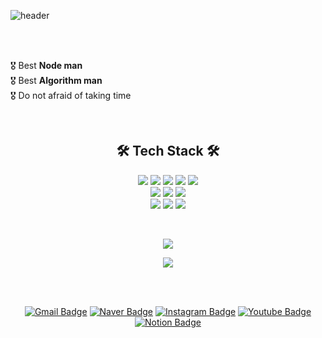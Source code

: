 ![header](https://capsule-render.vercel.app/api?type=soft&color=auto&height=150&section=header&text=Garden&fontSize=70&animation=twinkling)

<br><br>

<p>
  🎖 Best <b>Node man</b> <br>
  🎖 Best <b>Algorithm man</b> <br>
  🎖 Do not afraid of taking time
</p>

<br>

<h2 align="center"> 🛠 Tech Stack 🛠 </h2>

<p align="center">
  <img src="https://img.shields.io/badge/Node.js-2F9D27?style=flat-square&logo=Node.js&logoColor=white"/>
  <img src="https://img.shields.io/badge/typescript-2478FF?style=flat-square&logo=Typescript&logoColor=white"/>
  <img src="https://img.shields.io/badge/javascript-FFE400?style=flat-square&logo=javascript&logoColor=white"/>
  <img src="https://img.shields.io/badge/mongodb-22741C?style=flat-square&logo=mongodb&logoColor=white"/>
  <img src="https://img.shields.io/badge/AWS-FF5E00?style=flat-square&logo=AmazonAWS&logoColor=white"/>
  <br>
  <img src="https://img.shields.io/badge/python-4374D9?style=flat-square&logo=python&logoColor=white"/>
  <img src="https://img.shields.io/badge/django-234200?style=flat-square&logo=django&logoColor=white"/>
  <img src="https://img.shields.io/badge/flask-000000?style=flat-square&logo=flask&logoColor=white"/>
  <br>
  <img src="https://img.shields.io/badge/C Language-003399?style=flat-square&logo=c&logoColor=white"/>
  <img src="https://img.shields.io/badge/HTML-FF5E00?style=flat-square&logo=HTML5&logoColor=white"/>
  <img src="https://img.shields.io/badge/CSS-4374D9?style=flat-square&logo=CSS3&logoColor=white"/>
</p>

<br>

<p align="center">
  <a href="https://hits.seeyoufarm.com">
    <img src="https://hits.seeyoufarm.com/api/count/incr/badge.svg?url=https%3A%2F%2Fgithub.com%2Fga-den&count_bg=%2341B883&title_bg=%23CDC2C2&icon=github.svg&icon_color=%23E7E7E7&title=hits&edge_flat=false"/>
  </a>
</p>


<p align="center">
  <img src="https://github-readme-stats.vercel.app/api?username=gar-den&show_icons=true&theme=solarized-light">
</p>

<br><br>

<div align=center>

  [![Gmail Badge](https://img.shields.io/badge/Gmail-d14836?style=flat-square&logo=Gmail&logoColor=white&link=mailto:prepella3@gmail.com)](mailto:prepella3@gmail.com)
  [![Naver Badge](https://img.shields.io/badge/Naver-47C83E?style=flat-square&logo=Gmail&logoColor=white&link=mailto:p_garden3@naver.com)](mailto:p_garden3@naver.com)
  [![Instagram Badge](https://img.shields.io/badge/-Instagram-dd2a7b?style=flat-square&logo=instagram&logoColor=white&link=https://www.instagram.com/nameisgarden/)](https://www.instagram.com/nameisgarden/) 
  [![Youtube Badge](https://img.shields.io/badge/Youtube-ff0000?style=flat-square&logo=youtube&link=https://www.youtube.com/channel/UCAAMS1JVAY05BiBVzumsLgw)](https://www.youtube.com/channel/UCAAMS1JVAY05BiBVzumsLgw) 
  [![Notion Badge](https://img.shields.io/badge/Notion-444444?style=flat-square&logo=notion&link=https://wirehaired-snapper-f57.notion.site/Garden-s-notion-b7b614e91e4a4a2886f440a954c12bc1)](https://wirehaired-snapper-f57.notion.site/Garden-s-notion-b7b614e91e4a4a2886f440a954c12bc1) 
  
</div>
